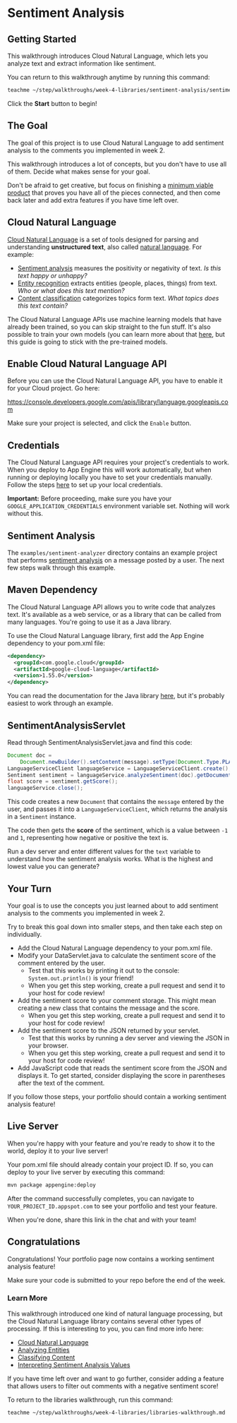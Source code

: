 # Sentiment Analysis

## Getting Started

This walkthrough introduces Cloud Natural Language, which lets you analyze text
and extract information like sentiment.

You can return to this walkthrough anytime by running this command:

```bash
teachme ~/step/walkthroughs/week-4-libraries/sentiment-analysis/sentiment-analysis-walkthrough.md
```

Click the **Start** button to begin!

## The Goal

The goal of this project is to use Cloud Natural Language to add sentiment
analysis to the comments you implemented in week 2.

This walkthrough introduces a lot of concepts, but you don't have to use all of
them. Decide what makes sense for your goal.

Don't be afraid to get creative, but focus on finishing a
[minimum viable product](https://en.wikipedia.org/wiki/Minimum_viable_product)
that proves you have all of the pieces connected, and then come back later and
add extra features if you have time left over.

## Cloud Natural Language

[Cloud Natural Language](https://cloud.google.com/natural-language) is a set of
tools designed for parsing and understanding **unstructured text**, also called
[natural language](https://en.wikipedia.org/wiki/Natural_language). For example:

-   [Sentiment analysis](https://en.wikipedia.org/wiki/Sentiment_analysis)
    measures the positivity or negativity of text. *Is this text happy or
    unhappy?*
-   [Entity recognition](https://en.wikipedia.org/wiki/Named-entity_recognition)
    extracts entities (people, places, things) from text. *Who or what does this
    text mention?*
-   [Content classification](https://en.wikipedia.org/wiki/Document_classification)
    categorizes topics form text. *What topics does this text contain?*

The Cloud Natural Language APIs use machine learning models that have already
been trained, so you can skip straight to the fun stuff. It's also possible to
train your own models (you can learn more about that
[here](https://cloud.google.com/automl/), but this guide is going to stick with
the pre-trained models.

## Enable Cloud Natural Language API

Before you can use the Cloud Natural Language API, you have to enable it for your
Cloud project. Go here:

<https://console.developers.google.com/apis/library/language.googleapis.com>

Make sure your project is selected, and click the `Enable` button.

## Credentials

The Cloud Natural Language API requires your project's credentials to work. When
you deploy to App Engine this will work automatically, but when running or
deploying locally you have to set your credentials manually. Follow the steps
[here](https://cloud.google.com/docs/authentication/getting-started) to set up
your local credentials.

**Important:** Before proceeding, make sure you have your
`GOOGLE_APPLICATION_CREDENTIALS` environment variable set. Nothing will work
without this.

## Sentiment Analysis

The `examples/sentiment-analyzer` directory contains an example project that
performs [sentiment analysis](https://en.wikipedia.org/wiki/Sentiment_analysis)
on a message posted by a user. The next few steps walk through this example.

## Maven Dependency

The Cloud Natural Language API allows you to write code that analyzes text. It's
available as a web service, or as a library that can be called from many
languages. You're going to use it as a Java library.

To use the Cloud Natural Language library, first add the App Engine dependency
to your
<walkthrough-editor-open-file
    filePath="step/portfolio/pom.xml">
  pom.xml
</walkthrough-editor-open-file>
file:

```xml
<dependency>
  <groupId>com.google.cloud</groupId>
  <artifactId>google-cloud-language</artifactId>
  <version>1.55.0</version>
</dependency>
```

You can read the documentation for the Java library
[here](https://googleapis.dev/java/google-cloud-clients/latest/index.html?com/google/cloud/language/v1/package-summary.html),
but it's probably easiest to work through an example.

## SentimentAnalysisServlet

Read through
<walkthrough-editor-open-file
    filePath="step/walkthroughs/week-4-libraries/sentiment-analysis/examples/sentiment-analyzer/src/main/java/com/google/sps/servlets/SentimentAnalysisServlet.java">
  SentimentAnalysisServlet.java
</walkthrough-editor-open-file>
and find this code:

```java
Document doc =
    Document.newBuilder().setContent(message).setType(Document.Type.PLAIN_TEXT).build();
LanguageServiceClient languageService = LanguageServiceClient.create();
Sentiment sentiment = languageService.analyzeSentiment(doc).getDocumentSentiment();
float score = sentiment.getScore();
languageService.close();
```

This code creates a new `Document` that contains the `message` entered by the
user, and passes it into a `LanguageServiceClient`, which returns the analysis
in a `Sentiment` instance.

The code then gets the **score** of the sentiment, which is a value between `-1`
and `1`, representing how negative or positive the text is.

Run a dev server and enter different values for the `text` variable to understand
how the sentiment analysis works. What is the highest and lowest value you can
generate?

## Your Turn

Your goal is to use the concepts you just learned about to add sentiment
analysis to the comments you implemented in week 2.

Try to break this goal down into smaller steps, and then take each step on
individually.

-   Add the Cloud Natural Language dependency to your
    <walkthrough-editor-open-file
        filePath="step/portfolio/pom.xml">
      pom.xml
    </walkthrough-editor-open-file>
    file.
-   Modify your
    <walkthrough-editor-open-file
        filePath="step/portfolio/src/main/java/com/google/sps/servlets/DataServlet.java">
      DataServlet.java
    </walkthrough-editor-open-file>
    to calculate the sentiment score of the comment entered by the user.
    -   Test that this works by printing it out to the console:
        `System.out.println()` is your friend!
    -   When you get this step working, create a pull request and send it to
        your host for code review!
-   Add the sentiment score to your comment storage. This might mean creating a
    new class that contains the message and the score.
    -   When you get this step working, create a pull request and send it to
        your host for code review!
-   Add the sentiment score to the JSON returned by your servlet.
    -   Test that this works by running a dev server and viewing the JSON in your
        browser.
    -   When you get this step working, create a pull request and send it to
        your host for code review!
-   Add JavaScript code that reads the sentiment score from the JSON and
    displays it. To get started, consider displaying the score in parentheses
    after the text of the comment.

If you follow those steps, your portfolio should contain a working sentiment
analysis feature!

## Live Server

When you're happy with your feature and you're ready to show it to the world,
deploy it to your live server!

Your
<walkthrough-editor-open-file
    filePath="step/portfolio/pom.xml">
  pom.xml
</walkthrough-editor-open-file>
file should already contain your project ID. If so, you can deploy to your live
server by executing this command:

```bash
mvn package appengine:deploy
```

After the command successfully completes, you can navigate to
`YOUR_PROJECT_ID.appspot.com` to see your portfolio and test your feature.

When you're done, share this link in the chat and with your team!

## Congratulations

<walkthrough-conclusion-trophy></walkthrough-conclusion-trophy>

Congratulations! Your portfolio page now contains a working sentiment analysis
feature!

Make sure your code is submitted to your repo before the end of the week.

### Learn More

This walkthrough introduced one kind of natural language processing, but the
Cloud Natural Language library contains several other types of processing. If
this is interesting to you, you can find more info here:

-   [Cloud Natural Language](https://cloud.google.com/natural-language)
-   [Analyzing Entities](https://cloud.google.com/natural-language/docs/analyzing-entities)
-   [Classifying Content](https://cloud.google.com/natural-language/docs/classifying-text)
-   [Interpreting Sentiment Analysis Values](https://cloud.google.com/natural-language/docs/basics#interpreting_sentiment_analysis_values)

If you have time left over and want to go further, consider adding a feature
that allows users to filter out comments with a negative sentiment score!

To return to the libraries walkthrough, run this command:

```bash
teachme ~/step/walkthroughs/week-4-libraries/libraries-walkthrough.md
```
